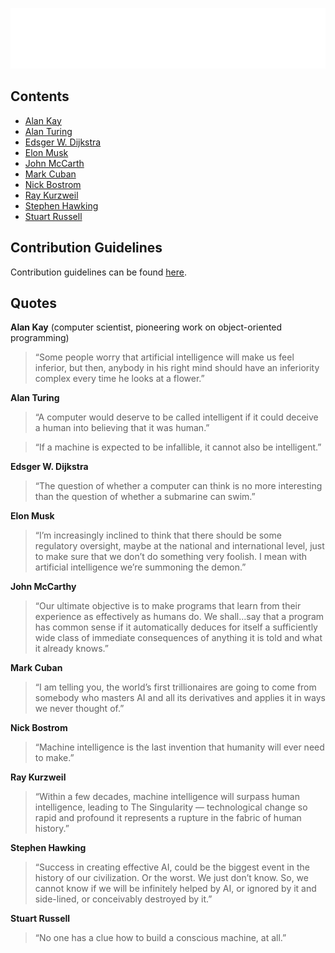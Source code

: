 ![Awesome AI Quotes](./assets/title.svg)

## Contents
- [Alan Kay](#alan-kay)
- [Alan Turing](#alan-turing)
- [Edsger W. Dijkstra](#edsger-dijkstra)
- [Elon Musk](#elon-musk)
- [John McCarth](#john-mccarthy)
- [Mark Cuban](#mark-cuban)
- [Nick Bostrom](#nick-bostrom)
- [Ray Kurzweil](#ray-kurzweil)
- [Stephen Hawking](#stephen-hawking)
- [Stuart Russell](#stuart-russel)

## Contribution Guidelines

Contribution guidelines can be found [here](CONTRIBUTING.md).

## Quotes

**Alan Kay** (computer scientist, pioneering work on object-oriented programming) <div id="alan-kay"></div>

>“Some people worry that artificial intelligence will make us feel inferior, but then, anybody in his right mind should have an inferiority complex every time he looks at a flower.”

**Alan Turing** <div id="alan-turing"></div>

>“A computer would deserve to be called intelligent if it could deceive a human into believing that it was human.”

>“If a machine is expected to be infallible, it cannot also be intelligent.”

**Edsger W. Dijkstra** <div id="edsger-dijkstra"></div>

>“The question of whether a computer can think is no more interesting than the question of whether a submarine can swim.”

**Elon Musk** <div id="elon-musk"></div>

>“I’m increasingly inclined to think that there should be some regulatory oversight, maybe at the national and international level, just to make sure that we don’t do something very foolish. I mean with artificial intelligence we’re summoning the demon.”

**John McCarthy** <div id="john-mccarthy"></div>

>“Our ultimate objective is to make programs that learn from their experience as effectively as humans do. We shall…say that a program has common sense if it automatically deduces for itself a sufficiently wide class of immediate consequences of anything it is told and what it already knows.”

**Mark Cuban** <div id="mark-cuban"></div>

>“I am telling you, the world’s first trillionaires are going to come from somebody who masters AI and all its derivatives and applies it in ways we never thought of.”

**Nick Bostrom** <div id="nick-bostrom"></div>

>“Machine intelligence is the last invention that humanity will ever need to make.”

**Ray Kurzweil** <div id="ray-kurzweil"></div>

>“Within a few decades, machine intelligence will surpass human intelligence, leading to The Singularity — technological change so rapid and profound it represents a rupture in the fabric of human history.”

**Stephen Hawking** <div id="stephen-hawking"></div>
>“Success in creating effective AI, could be the biggest event in the history of our civilization. Or the worst. We just don’t know. So, we cannot know if we will be infinitely helped by AI, or ignored by it and side-lined, or conceivably destroyed by it.”

**Stuart Russell** <div id="stuart-russel"></div>
>“No one has a clue how to build a conscious machine, at all.”
